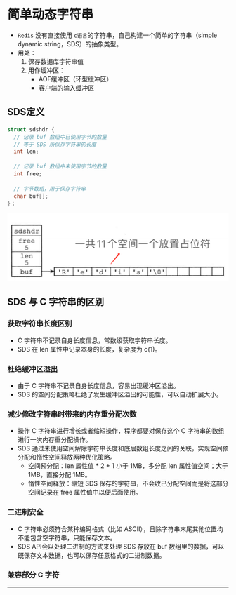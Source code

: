 # 简单动态字符串

- `Redis` 没有直接使用 `c语言`的字符串，自己构建一个简单的字符串（simple dynamic string，SDS）的抽象类型。
- 用处：
  1. 保存数据库字符串值
  2. 用作缓冲区：
     - AOF缓冲区（环型缓冲区）
     - 客户端的输入缓冲区

## SDS定义

```c
struct sdshdr {
  // 记录 buf 数组中已使用字节的数量
  // 等于 SDS 所保存字符串的长度
  int len;
  
  // 记录 buf 数组中未使用字节的数量
  int free;
  
  // 字节数组，用于保存字符串
  char buf[];
}；
```

![sdsStruct](https://raw.githubusercontent.com/lyjgulu/redis/main/image/sdsStruct.png)

##  SDS 与 C 字符串的区别

### 获取字符串长度区别

- C 字符串不记录自身长度信息，常数级获取字符串长度。
- SDS 在 len 属性中记录本身的长度，复杂度为 o(1)。

### 杜绝缓冲区溢出

- 由于 C 字符串不记录自身长度信息，容易出现缓冲区溢出。
- SDS 的空间分配策略杜绝了发生缓冲区溢出的可能性，可以自动扩展大小。

### 减少修改字符串时带来的内存重分配次数

- 操作 C 字符串进行增长或者缩短操作，程序都要对保存这个 C 字符串的数组进行一次内存重分配操作。
- SDS 通过未使用空间解除字符串长度和底层数组长度之间的关联，实现空间预分配和惰性空间释放两种优化策略。
  - 空间预分配：len 属性值 * 2 + 1 小于 1MB，多分配 len 属性值空间；大于 1MB，直接分配 1MB。
  - 惰性空间释放：缩短 SDS 保存的字符串，不会收已分配空间而是将这部分空间记录在 free 属性值中以便后面使用。

### 二进制安全

- C 字符串必须符合某种编码格式（比如 ASCII），且除字符串末尾其他位置均不能包含空字符串，只能保存文本。
- SDS API会以处理二进制的方式来处理 SDS 存放在 buf 数组里的数据，可以既保存文本数据，也可以保存任意格式的二进制数据。

### 兼容部分 C 字符

-------

